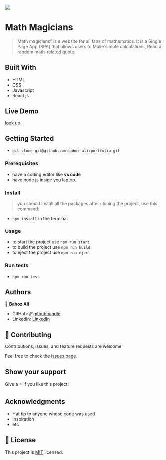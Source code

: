 ![](https://img.shields.io/badge/Microverse-blueviolet)

# Math Magicians

> Math magicians" is a website for all fans of mathematics. It is a Single Page App (SPA) that allows users to
> Make simple calculations, Read a random math-related quote.

## Built With

- HTML
- CSS
- Javascript
- React js

## Live Demo

[look up](https://the-great-bahoz-ali-site.netlify.app/)

## Getting Started

- `git clone git@github.com:bahoz-ali/portfolio.git`

### Prerequisites

- have a coding editor like <b>vs code</b>
- have node js inside you laptop.

### Install

> you should install all the packages after cloning the project, use this command:

- `npm install` in the terminal

### Usage

- to start the project use `npm run start`
- to build the project use `npm run build`
- to eject the project use `npm run eject`

### Run tests

- `npm run test `

## Authors

👤 **Bahoz Ali**

- GitHub: [@githubhandle](https://github.com/bahoz-ali)
- LinkedIn: [LinkedIn](https://linkedin.com/in/bahoz-ali)

## 🤝 Contributing

Contributions, issues, and feature requests are welcome!

Feel free to check the [issues page](../../issues/).

## Show your support

Give a ⭐️ if you like this project!

## Acknowledgments

- Hat tip to anyone whose code was used
- Inspiration
- etc

## 📝 License

This project is [MIT](./MIT.md) licensed.
